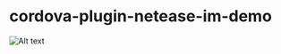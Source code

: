 # cordova-plugin-netease-im-demo

![Alt text](https://github.com/itguliang/cordova-plugin-netease-im-demo/tree/master/screenshots/demo.gif)